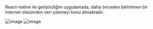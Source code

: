 React-native ile geliştirdiğim uygulamada, daha önceden belirlenen bir internet sitesinden veri çekmeyi konu almaktadır. 

![image](https://user-images.githubusercontent.com/63968714/103141317-cf1a1880-4703-11eb-95da-ef0c258fef35.png)
![image](https://user-images.githubusercontent.com/63968714/103141321-d3463600-4703-11eb-837c-c9938c70627b.png)
